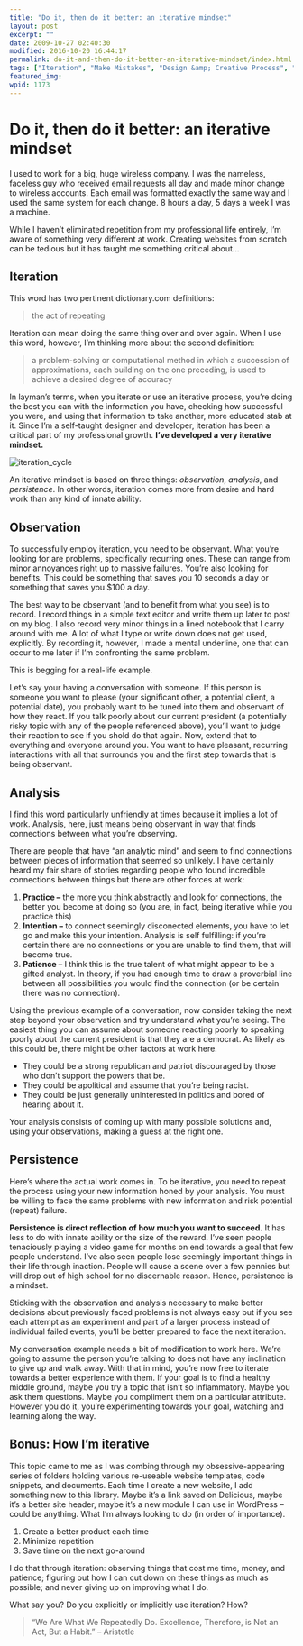 ```yaml
---
title: "Do it, then do it better: an iterative mindset"
layout: post
excerpt: ""
date: 2009-10-27 02:40:30
modified: 2016-10-20 16:44:17
permalink: do-it-and-then-do-it-better-an-iterative-mindset/index.html
tags: ["Iteration", "Make Mistakes", "Design &amp; Creative Process", "Personal Development", "Web Strategy"]
featured_img: 
wpid: 1173
---
```


# Do it, then do it better: an iterative mindset

I used to work for a big, huge wireless company. I was the nameless, faceless guy who received email requests all day and made minor change to wireless accounts. Each email was formatted exactly the same way and I used the same system for each change. 8 hours a day, 5 days a week I was a machine.

While I haven’t eliminated repetition from my professional life entirely, I’m aware of something very different at work. Creating websites from scratch can be tedious but it has taught me something critical about…

Iteration
---------

This word has two pertinent dictionary.com definitions:

> the act of repeating

Iteration can mean doing the same thing over and over again. When I use this word, however, I’m thinking more about the second definition:

> a problem-solving or computational method in which a succession of approximations, each building on the one preceding, is used to achieve a desired degree of accuracy

In layman’s terms, when you iterate or use an iterative process, you’re doing the best you can with the information you have, checking how successful you were, and using that information to take another, more educated stab at it. Since I’m a self-taught designer and developer, iteration has been a critical part of my professional growth. **I’ve developed a very iterative mindset.**

![](/_images/2009/10/iteration_cycle.png "iteration_cycle")

An iterative mindset is based on three things: *observation*, *analysis*, and *persistence*. In other words, iteration comes more from desire and hard work than any kind of innate ability.

Observation
-----------

To successfully employ iteration, you need to be observant. What you’re looking for are problems, specifically recurring ones. These can range from minor annoyances right up to massive failures. You’re also looking for benefits. This could be something that saves you 10 seconds a day or something that saves you $100 a day.

The best way to be observant (and to benefit from what you see) is to record. I record things in a simple text editor and write them up later to post on my blog. I also record very minor things in a lined notebook that I carry around with me. A lot of what I type or write down does not get used, explicitly. By recording it, however, I made a mental underline, one that can occur to me later if I’m confronting the same problem.

This is begging for a real-life example.

Let’s say your having a conversation with someone. If this person is someone you want to please (your significant other, a potential client, a potential date), you probably want to be tuned into them and observant of how they react. If you talk poorly about our current president (a potentially risky topic with any of the people referenced above), you’ll want to judge their reaction to see if you shold do that again. Now, extend that to everything and everyone around you. You want to have pleasant, recurring interactions with all that surrounds you and the first step towards that is being observant.

Analysis
--------

I find this word particularly unfriendly at times because it implies a lot of work. Analysis, here, just means being observant in way that finds connections between what you’re observing.

There are people that have “an analytic mind” and seem to find connections between pieces of information that seemed so unlikely. I have certainly heard my fair share of stories regarding people who found incredible connections between things but there are other forces at work:

1. **Practice –** the more you think abstractly and look for connections, the better you become at doing so (you are, in fact, being iterative while you practice this)
2. **Intention –** to connect seemingly disconected elements, you have to let go and make this your intention. Analysis is self fulfilling: if you’re certain there are no connections or you are unable to find them, that will become true.
3. **Patience –** I think this is the true talent of what might appear to be a gifted analyst. In theory, if you had enough time to draw a proverbial line between all possibilities you would find the connection (or be certain there was no connection).

Using the previous example of a conversation, now consider taking the next step beyond your observation and try understand what you’re seeing. The easiest thing you can assume about someone reacting poorly to speaking poorly about the current president is that they are a democrat. As likely as this could be, there might be other factors at work here.

- They could be a strong republican and patriot discouraged by those who don’t support the powers that be.
- They could be apolitical and assume that you’re being racist.
- They could be just generally uninterested in politics and bored of hearing about it.

Your analysis consists of coming up with many possible solutions and, using your observations, making a guess at the right one.

Persistence
-----------

Here’s where the actual work comes in. To be iterative, you need to repeat the process using your new information honed by your analysis. You must be willing to face the same problems with new information and risk potential (repeat) failure.

**Persistence is direct reflection of how much you want to succeed.** It has less to do with innate ability or the size of the reward. I’ve seen people tenaciously playing a video game for months on end towards a goal that few people understand. I’ve also seen people lose seemingly important things in their life through inaction. People will cause a scene over a few pennies but will drop out of high school for no discernable reason. Hence, persistence is a mindset.

Sticking with the observation and analysis necessary to make better decisions about previously faced problems is not always easy but if you see each attempt as an experiment and part of a larger process instead of individual failed events, you’ll be better prepared to face the next iteration.

My conversation example needs a bit of modification to work here. We’re going to assume the person you’re talking to does not have any inclination to give up and walk away. With that in mind, you’re now free to iterate towards a better experience with them. If your goal is to find a healthy middle ground, maybe you try a topic that isn’t so inflammatory. Maybe you ask them questions. Maybe you compliment them on a particular attribute. However you do it, you’re experimenting towards your goal, watching and learning along the way.

Bonus: How I’m iterative
------------------------

This topic came to me as I was combing through my obsessive-appearing series of folders holding various re-useable website templates, code snippets, and documents. Each time I create a new website, I add something new to this library. Maybe it’s a link saved on Delicious, maybe it’s a better site header, maybe it’s a new module I can use in WordPress – could be anything. What I’m always looking to do (in order of importance).

1. Create a better product each time
2. Minimize repetition
3. Save time on the next go-around

I do that through iteration: observing things that cost me time, money, and patience; figuring out how I can cut down on these things as much as possible; and never giving up on improving what I do.

What say you? Do you explicitly or implicitly use iteration? How?

> “We Are What We Repeatedly Do. Excellence, Therefore, is Not an Act, But a Habit.” – Aristotle